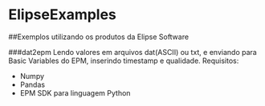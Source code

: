 # ElipseExamples
##Exemplos utilizando os produtos da Elipse Software

###dat2epm
Lendo valores em arquivos dat(ASCII) ou txt, e enviando para Basic Variables do EPM, inserindo timestamp e qualidade. 
  Requisitos:
  - Numpy
  - Pandas
  - EPM SDK para linguagem Python



